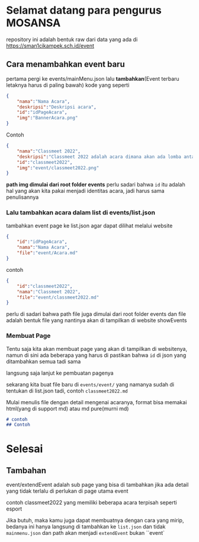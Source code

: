 # Selamat datang para pengurus MOSANSA
repository ini adalah bentuk raw dari data yang ada di https://sman1cikampek.sch.id/event

## Cara menambahkan event baru

pertama pergi ke events/mainMenu.json lalu **tambahkan**(Event terbaru letaknya harus di paling bawah) kode yang seperti
```json
{
    "nama":"Nama Acara",
    "deskripsi":"Deskripsi acara",
    "id":"idPageAcara",
    "img":"BannerAcara.png"
}
```
Contoh
```json
{
    "nama":"Classmeet 2022",
    "deskripsi":"Classmeet 2022 adalah acara dimana akan ada lomba antarkelas",
    "id":"classmeet2022",
    "img":"event/classmeet2022.png"
}
```
**path img dimulai dari root folder events**
perlu sadari bahwa `id` itu adalah hal yang akan kita pakai menjadi identitas acara, jadi harus sama penulisannya


### Lalu tambahkan acara dalam list di events/list.json
tambahkan event page ke list.json agar dapat dilihat melalui website
```json
{
    "id":"idPageAcara",
    "nama":"Nama Acara",
    "file":"event/Acara.md"
}
```
contoh
```json
{
    "id":"classmeet2022",
    "nama":"Classmeet 2022",
    "file":"event/classmeet2022.md"
}
```
perlu di sadari bahwa path file juga dimulai dari root folder events dan file adalah bentuk file yang nantinya akan di tampilkan di website showEvents

### Membuat Page
Tentu saja kita akan membuat page yang akan di tampilkan di websitenya, namun di sini ada beberapa yang harus di pastikan bahwa `id` di json yang ditambahkan semua tadi sama

langsung saja lanjut ke pembuatan pagenya

sekarang kita buat file baru di `events/event/` yang namanya sudah di tentukan di list.json tadi, contoh `classmeet2022.md`

Mulai menulis file dengan detail mengenai acaranya, format bisa memakai html(yang di support md) atau md pure(murni md)
```md
# contoh
## Contoh
```

# Selesai


## Tambahan
event/extendEvent adalah sub page yang bisa di tambahkan jika ada detail yang tidak terlalu di perlukan di page utama event

contoh classmeet2022 yang memiliki beberapa acara terpisah seperti esport

Jika butuh, maka kamu juga dapat membuatnya dengan cara yang mirip, bedanya ini hanya langsung di tambahkan ke `list.json` dan tidak `mainmenu.json` dan path akan menjadi `extendEvent` bukan ``event`